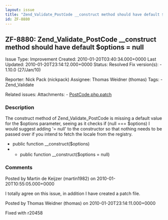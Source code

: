 ```yaml
---
layout: issue
title: "Zend_Validate_PostCode __construct method should have default $options = null"
id: ZF-8880
---
```


ZF-8880: Zend\_Validate\_PostCode \_\_construct method should have default $options = null
------------------------------------------------------------------------------------------

 Issue Type: Improvement Created: 2010-01-20T03:40:34.000+0000 Last Updated: 2010-01-20T23:14:12.000+0000 Status: Resolved Fix version(s): - 1.10.0 (27/Jan/10)
 
 Reporter:  Nick Pack (nickpack)  Assignee:  Thomas Weidner (thomas)  Tags: - Zend\_Validate
 
 Related issues: 
 Attachments: - [PostCode.php.patch](/issues/secure/attachment/12650/PostCode.php.patch)
 
### Description

The construct method of Zend\_Validate\_PostCode is missing a default value for the $options parameter, seeing as it checks if (null === $options) I would suggest adding '= null' to the constructor so that nothing needs to be passed over if you intend to fetch the locale from the registry.

- public function \_\_construct($options)
- - public function \_\_construct($options = null)
 


 

### Comments

Posted by Martin de Keijzer (martin1982) on 2010-01-20T10:55:05.000+0000

I totally agree on this issue, in addition I have created a patch file.

 

 

Posted by Thomas Weidner (thomas) on 2010-01-20T23:14:11.000+0000

Fixed with r20458

 

 